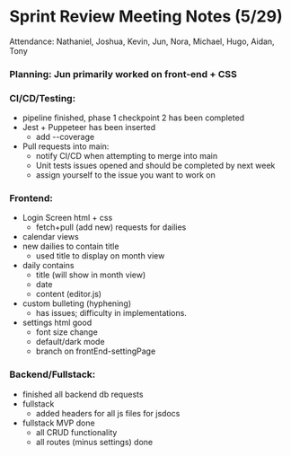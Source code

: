 # Sprint Review Meeting Notes (5/29)
Attendance: Nathaniel, Joshua, Kevin, Jun, Nora, Michael, Hugo, Aidan, Tony
### Planning: Jun primarily worked on front-end + CSS

### CI/CD/Testing:
- pipeline finished, phase 1 checkpoint 2 has been completed
- Jest + Puppeteer has been inserted
  - add --coverage
- Pull requests into main:
  - notify CI/CD when attempting to merge into main
  - Unit tests issues opened and should be completed by next week
  - assign yourself to the issue you want to work on
### Frontend:
- Login Screen html + css
  - fetch+pull (add new) requests for dailies
- calendar views
- new dailies to contain title
  - used title to display on month view
- daily contains
  - title (will show in month view)
  - date
  - content (editor.js)
- custom bulleting (hyphening)
  - has issues; difficulty in implementations.
- settings html good
  - font size change
  - default/dark mode
  - branch on frontEnd-settingPage
### Backend/Fullstack:
- finished all backend db requests
- fullstack
  - added headers for all js files for jsdocs
- fullstack MVP done
  - all CRUD functionality
  - all routes (minus settings) done
